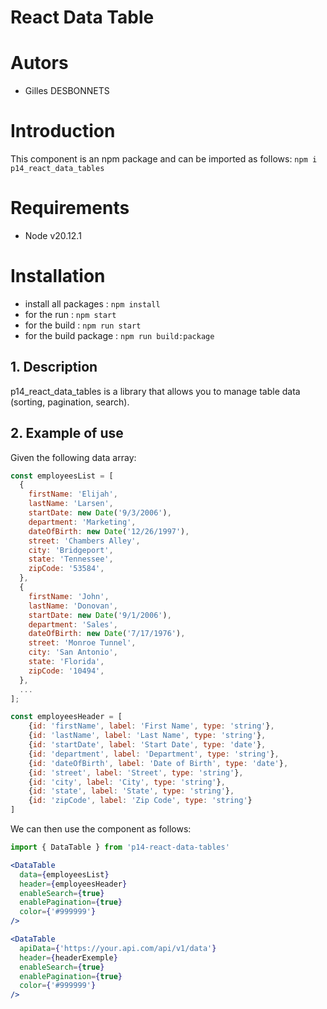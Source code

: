# React Data Table
# Autors
- Gilles DESBONNETS

# Introduction
This component is an npm package and can be imported as follows: `npm i p14_react_data_tables`

# Requirements
- Node v20.12.1

# Installation
- install all packages : `npm install`
- for the run : `npm start`
- for the build : `npm run start`
- for the build package : `npm run build:package` 

## 1. Description
p14_react_data_tables is a library that allows you to manage table data (sorting, pagination, search).

## 2. Example of use

Given the following data array:

```js
const employeesList = [
  {
    firstName: 'Elijah',
    lastName: 'Larsen',
    startDate: new Date('9/3/2006'),
    department: 'Marketing',
    dateOfBirth: new Date('12/26/1997'),
    street: 'Chambers Alley',
    city: 'Bridgeport',
    state: 'Tennessee',
    zipCode: '53584',
  },
  {
    firstName: 'John',
    lastName: 'Donovan',
    startDate: new Date('9/1/2006'),
    department: 'Sales',
    dateOfBirth: new Date('7/17/1976'),
    street: 'Monroe Tunnel',
    city: 'San Antonio',
    state: 'Florida',
    zipCode: '10494',
  },
  ...
];

const employeesHeader = [
    {id: 'firstName', label: 'First Name', type: 'string'},
    {id: 'lastName', label: 'Last Name', type: 'string'},
    {id: 'startDate', label: 'Start Date', type: 'date'},
    {id: 'department', label: 'Department', type: 'string'},
    {id: 'dateOfBirth', label: 'Date of Birth', type: 'date'},
    {id: 'street', label: 'Street', type: 'string'},
    {id: 'city', label: 'City', type: 'string'},
    {id: 'state', label: 'State', type: 'string'},
    {id: 'zipCode', label: 'Zip Code', type: 'string'}
]
```

We can then use the component as follows:

```jsx
import { DataTable } from 'p14-react-data-tables'

<DataTable 
  data={employeesList} 
  header={employeesHeader} 
  enableSearch={true} 
  enablePagination={true} 
  color={'#999999'} 
/>

<DataTable 
  apiData={'https://your.api.com/api/v1/data'} 
  header={headerExemple} 
  enableSearch={true} 
  enablePagination={true} 
  color={'#999999'} 
/>
```